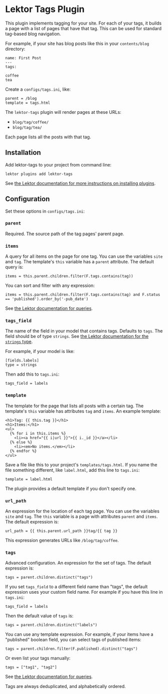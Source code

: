 # Lektor Tags Plugin

This plugin implements tagging for your site. For each of your tags, it builds a page with a list of pages that have that tag. This can be used for standard tag-based blog navigation.

For example, if your site has blog posts like this in your `contents/blog` directory:

```
name: First Post
---
tags:

coffee
tea
```

Create a `configs/tags.ini`, like:

```
parent = /blog
template = tags.html
```

The `lektor-tags` plugin will render pages at these URLs:

* `blog/tag/coffee/`
* `blog/tag/tea/`

Each page lists all the posts with that tag.

## Installation

Add lektor-tags to your project from command line:

```
lektor plugins add lektor-tags
```

See [the Lektor documentation for more instructions on installing plugins](https://www.getlektor.com/docs/plugins/).

## Configuration

Set these options in `configs/tags.ini`:

### `parent`

Required. The source path of the tag pages' parent page.

### `items`

A query for all items on the page for one tag. You can use the variables `site` and `tag`. The template's `this` variable has a `parent` attribute. The default query is:

```
items = this.parent.children.filter(F.tags.contains(tag))
```

You can sort and filter with any expression:

```
items = this.parent.children.filter(F.tags.contains(tag) and F.status == 'published').order_by('-pub_date')
```

See [the Lektor documentation for queries](https://www.getlektor.com/docs/api/db/query/).

### `tags_field`

The name of the field in your model that contains tags. Defaults to `tags`. The field should be of type `strings`. See [the Lektor documentation for the `strings` type](https://www.getlektor.com/docs/api/db/types/strings/).

For example, if your model is like:

```
[fields.labels]
type = strings
```

Then add this to `tags.ini`:

```
tags_field = labels
```

### `template`

The template for the page that lists all posts with a certain tag. The template's `this` variable has attributes `tag` and `items`. An example template:

```
<h1>Tag: {{ this.tag }}</h1>
<h1>Items:</h1>
<ul>
  {% for i in this.items %}
    <li><a href="{{ i|url }}">{{ i._id }}</a></li>
  {% else %}
    <li><em>No items.</em></li>
  {% endfor %}
</ul>
```

Save a file like this to your project's `templates/tags.html`. If you name the file something different, like `label.html`, add this line to `tags.ini`:

```
template = label.html
```

The plugin provides a default template if you don't specify one.

### `url_path`

An expression for the location of each tag page. You can use the variables `site` and `tag`. The `this` variable is a page with attributes `parent` and `items`. The default expression is:

```
url_path = {{ this.parent.url_path }}tag/{{ tag }}
```

This expression generates URLs like `/blog/tag/coffee`.

### `tags`

Advanced configuration. An expression for the set of tags. The default expression is:

```
tags = parent.children.distinct("tags")
```

If you set `tags_field` to a different field name than "tags", the default expression uses your custom field name. For example if you have this line in `tags.ini`:

```
tags_field = labels
```

Then the default value of `tags` is:

```
tags = parent.children.distinct("labels")
```

You can use any template expression. For example, if your items have a "published" boolean field, you can select tags of published items:

```
tags = parent.children.filter(F.published).distinct("tags")
```

Or even list your tags manually:

```
tags = ["tag1", "tag2"]
```

See [the Lektor documentation for queries](https://www.getlektor.com/docs/api/db/query/).

Tags are always deduplicated, and alphabetically ordered.
